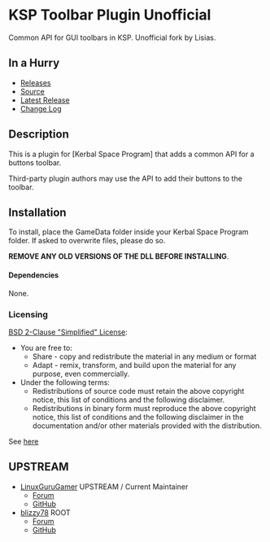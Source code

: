 # KSP Toolbar Plugin Unofficial

Common API for GUI toolbars in KSP. Unofficial fork by Lisias.


## In a Hurry

* [Releases](https://github.com/net-lisias-kspu/ksp_toolbar/tree/Archive)
* [Source](https://github.com/net-lisias-kspu/ksp_toolbar)
* [Latest Release](https://github.com/net-lisias-kspu/ksp_toolbar/releases)
* [Change Log](./CHANGE_LOG.md)


## Description

This is a plugin for [Kerbal Space Program] that adds a common API for a buttons toolbar.

Third-party plugin authors may use the API to add their buttons to the toolbar.


## Installation

To install, place the GameData folder inside your Kerbal Space Program folder. If asked to overwrite files, please do so.

**REMOVE ANY OLD VERSIONS OF THE DLL BEFORE INSTALLING**.

#### Dependencies

<!-- * [KSP API Extensions/L](https://github.com/net-lisias-ksp/KSPAPIExtensions) -->

None.

### Licensing

[BSD 2-Clause "Simplified" License](https://opensource.org/licenses/BSD-2-Clause):

* You are free to:
	+ Share - copy and redistribute the material in any medium or format
	+ Adapt - remix, transform, and build upon the material for any purpose, even commercially.
* Under the following terms:
	+ Redistributions of source code must retain the above copyright notice, this list of conditions and the following disclaimer.
	+ Redistributions in binary form must reproduce the above copyright notice, this list of conditions and the following disclaimer in the documentation and/or other materials provided with the distribution.

See [here](./LICENSE)


## UPSTREAM

* [LinuxGuruGamer](https://forum.kerbalspaceprogram.com/index.php?/profile/129964-linuxgurugamer/) UPSTREAM / Current Maintainer
	+ [Forum](https://forum.kerbalspaceprogram.com/index.php?/topic/161857-14-toolbar-continued-common-api-for-draggableresizable-buttons-toolbar/&)
	+ [GitHub](https://github.com/linuxgurugamer/ksp_toolbar)
* [blizzy78](https://forum.kerbalspaceprogram.com/index.php?/profile/68543-blizzy78/) ROOT
	+ [Forum](https://forum.kerbalspaceprogram.com/index.php?/topic/54734-120-toolbar-1713-common-api-for-draggableresizable-buttons-toolbar/&)
	+ [GitHub](https://github.com/blizzy78/ksp_toolbar)
